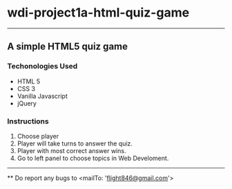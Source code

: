 # wdi-project1a-html-quiz-game
---
## A simple HTML5 quiz game

### Techonologies Used
- HTML 5
- CSS 3
- Vanilla Javascript
- jQuery

### Instructions
1. Choose player
2. Player will take turns to answer the quiz. 
3. Player with most correct answer wins.
4. Go to left panel to choose topics in Web Develoment.

---
** Do report any bugs to <mailTo: 'flight846@gmail.com'>


